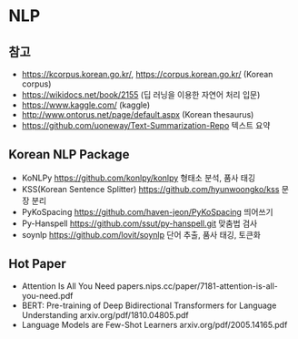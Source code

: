 # NLP

## 참고 
- https://kcorpus.korean.go.kr/, https://corpus.korean.go.kr/ (Korean corpus)
- https://wikidocs.net/book/2155 (딥 러닝을 이용한 자연어 처리 입문)
- https://www.kaggle.com/ (kaggle)
- http://www.ontorus.net/page/default.aspx (Korean thesaurus)
- https://github.com/uoneway/Text-Summarization-Repo 텍스트 요약

## Korean NLP Package
- KoNLPy https://github.com/konlpy/konlpy 형태소 분석, 품사 태깅
- KSS(Korean Sentence Splitter) https://github.com/hyunwoongko/kss 문장 분리
- PyKoSpacing https://github.com/haven-jeon/PyKoSpacing 띄어쓰기
- Py-Hanspell https://github.com/ssut/py-hanspell.git 맞춤법 검사
- soynlp https://github.com/lovit/soynlp 단어 추출, 품사 태깅, 토큰화

## Hot Paper
- Attention Is All You Need papers.nips.cc/paper/7181-attention-is-all-you-need.pdf 
- BERT: Pre-training of Deep Bidirectional Transformers for Language Understanding arxiv.org/pdf/1810.04805.pdf 
- Language Models are Few-Shot Learners arxiv.org/pdf/2005.14165.pdf
